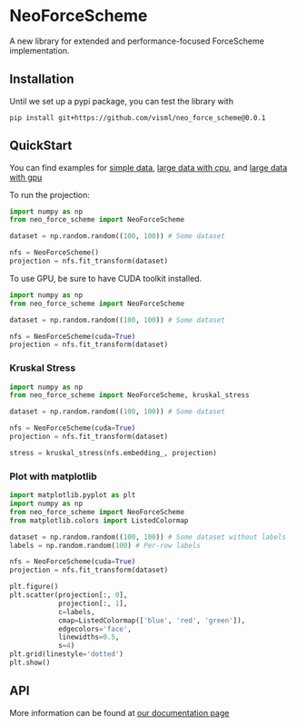 # NeoForceScheme

A new library for extended and performance-focused ForceScheme implementation.

## Installation
Until we set up a pypi package, you can test the library with

```
pip install git+https://github.com/visml/neo_force_scheme@0.0.1
```

## QuickStart

You can find examples for [simple data](./examples/mammals_cpu.py), [large data with cpu](./examples/mammmals_large_cpu.py),
and [large data with gpu](./examples/mammmals_large_gpu.py)

To run the projection:
```python
import numpy as np
from neo_force_scheme import NeoForceScheme

dataset = np.random.random((100, 100)) # Some dataset

nfs = NeoForceScheme()
projection = nfs.fit_transform(dataset)
```

To use GPU, be sure to have CUDA toolkit installed.
```python
import numpy as np
from neo_force_scheme import NeoForceScheme

dataset = np.random.random((100, 100)) # Some dataset

nfs = NeoForceScheme(cuda=True)
projection = nfs.fit_transform(dataset)
```

### Kruskal Stress
```python
import numpy as np
from neo_force_scheme import NeoForceScheme, kruskal_stress

dataset = np.random.random((100, 100)) # Some dataset

nfs = NeoForceScheme(cuda=True)
projection = nfs.fit_transform(dataset)

stress = kruskal_stress(nfs.embedding_, projection)
```

### Plot with matplotlib
```python
import matplotlib.pyplot as plt
import numpy as np
from neo_force_scheme import NeoForceScheme
from matplotlib.colors import ListedColormap

dataset = np.random.random((100, 100)) # Some dataset without labels
labels = np.random.random(100) # Per-row labels

nfs = NeoForceScheme(cuda=True)
projection = nfs.fit_transform(dataset)

plt.figure()
plt.scatter(projection[:, 0],
            projection[:, 1],
            c=labels,
            cmap=ListedColormap(['blue', 'red', 'green']),
            edgecolors='face',
            linewidths=0.5,
            s=4)
plt.grid(linestyle='dotted')
plt.show()
```

## API
More information can be found at [our documentation page](#)